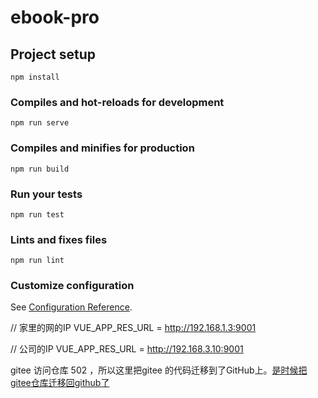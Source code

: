 # ebook-pro

## Project setup
```
npm install
```

### Compiles and hot-reloads for development
```
npm run serve
```

### Compiles and minifies for production
```
npm run build
```

### Run your tests
```
npm run test
```

### Lints and fixes files
```
npm run lint
```

### Customize configuration
See [Configuration Reference](https://cli.vuejs.org/config/).

 // 家里的网的IP
VUE_APP_RES_URL = http://192.168.1.3:9001   

// 公司的IP 
VUE_APP_RES_URL = http://192.168.3.10:9001    



gitee 访问仓库 502 ，所以这里把gitee 的代码迁移到了GitHub上。[是时候把gitee仓库迁移回github了](https://blog.csdn.net/qq598535550/article/details/87870931)